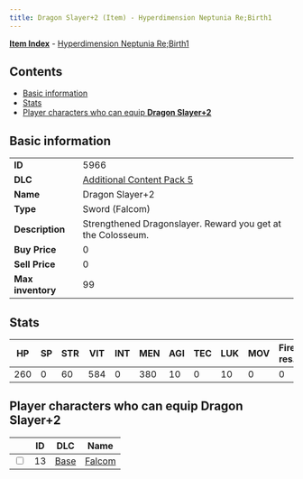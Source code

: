 ```yaml
---
title: Dragon Slayer+2 (Item) - Hyperdimension Neptunia Re;Birth1
---
```


[**Item Index**](/neptunia/rb1/item/index.html) - [Hyperdimension Neptunia Re;Birth1](/neptunia/rb1)

## Contents

- [Basic information](#basic-information)
- [Stats](#stats)
- [Player characters who can equip **Dragon Slayer+2**](#player-characters-who-can-equip-dragon-slayer-2)
## Basic information

|   |   |
| -- | -- |
| **ID** | 5966 |
| **DLC** | [Additional Content Pack 5](/neptunia/rb1/dlc/14-pack5.html) |
| **Name** | Dragon Slayer+2 |
| **Type** | Sword (Falcom) |
| **Description** | Strengthened Dragonslayer. Reward you get at the Colosseum. |
| **Buy Price** | 0 |
| **Sell Price** | 0 |
| **Max inventory** | 99 |


## Stats

| HP | SP | STR | VIT | INT | MEN | AGI | TEC | LUK | MOV | Fire res. | Ice res. | Wind res. | Lightning res. |
| -- | -- | --- | --- | --- | --- | --- | --- | --- | --- | --------- | -------- | --------- | -------------- |
| 260 | 0 | 60 | 584 | 0 | 380 | 10 | 0 | 10 | 0 | 0 | 0 | 0 | 0 |


## Player characters who can equip **Dragon Slayer+2**

|    | ID | DLC | Name |
| -- | -- | --- | ---- |
| <input type="checkbox" id="rb1-player-1-13" class="trackbox" /> | 13 | [Base](/neptunia/rb1/dlc/1-base.html) | [Falcom](/neptunia/rb1/player/1-13-falcom.html) |
